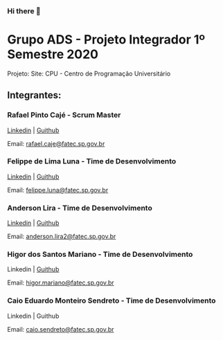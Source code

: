 ### Hi there 👋

<!--
**cpusfatec/cpusfatec** is a ✨ _special_ ✨ repository because its `README.md` (this file) appears on your GitHub profile.

Here are some ideas to get you started:

- 🔭 I’m currently working on ...
- 🌱 I’m currently learning ...
- 👯 I’m looking to collaborate on ...
- 🤔 I’m looking for help with ...
- 💬 Ask me about ...
- 📫 How to reach me: ...
- 😄 Pronouns: ...
- ⚡ Fun fact: ...
-->
# Grupo ADS - Projeto Integrador 1º Semestre 2020

Projeto: Site: CPU - Centro de Programação Universitário

## Integrantes:

### Rafael Pinto Cajé - Scrum Master

[Linkedin](https://www.linkedin.com/in/rafael-p-caje-8046826b) | [Guithub](https://github.com/Rafael-Caje)

Email: rafael.caje@fatec.sp.gov.br

### Felippe de Lima Luna - Time de Desenvolvimento

[Linkedin](https://www.linkedin.com/in/felippe-lima-b12418b5) | [Guithub](https://github.com/Felippe27)

Email: felippe.luna@fatec.sp.gov.br

### Anderson Lira - Time de Desenvolvimento

[Linkedin](https://www.linkedin.com/in/anderson-lira-4b2a5b1b9) | [Guithub](https://github.com/alira1984)

Email: anderson.lira2@fatec.sp.gov.br

### Higor dos Santos Mariano - Time de Desenvolvimento

Linkedin | [Guithub](https://github.com/Higor-SM)

Email: higor.mariano@fatec.sp.gov.br

### Caio Eduardo Monteiro Sendreto - Time de Desenvolvimento

Linkedin | Guithub

Email: caio.sendreto@fatec.sp.gov.br
